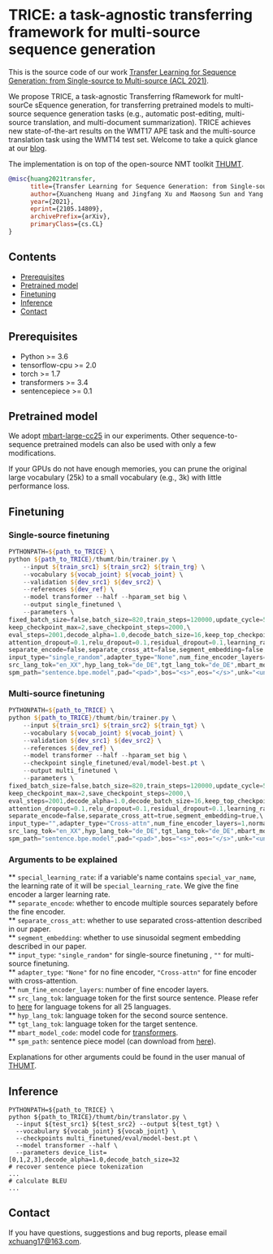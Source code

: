 # TRICE: a task-agnostic transferring framework for multi-source sequence generation

This is the source code of our work <a href="https://arxiv.org/abs/2105.14809">Transfer Learning for Sequence Generation: from Single-source to Multi-source (ACL 2021)</a>. 

We propose TRICE, a task-agnostic Transferring fRamework for multI-sourCe sEquence generation, 
for transferring pretrained models to multi-source sequence generation tasks 
(e.g., automatic post-editing, multi-source translation, and multi-document summarization).
TRICE achieves new state-of-the-art results on the WMT17 APE task and the multi-source translation task using the WMT14 test set.
Welcome to take a quick glance at our [blog](https://thumtblog.github.io/2021/05/27/TRICE/). 

The implementation is on top of the open-source NMT toolkit [THUMT](https://github.com/thumt/THUMT). 

```bibtex
@misc{huang2021transfer,
      title={Transfer Learning for Sequence Generation: from Single-source to Multi-source}, 
      author={Xuancheng Huang and Jingfang Xu and Maosong Sun and Yang Liu},
      year={2021},
      eprint={2105.14809},
      archivePrefix={arXiv},
      primaryClass={cs.CL}
}
```

## Contents
* [Prerequisites](#Prerequisites)
* [Pretrained&#32;model](#Pretrained-model)
* [Finetuning](#Finetuning)
* [Inference](#Inference)
* [Contact](#Contact)

## Prerequisites
* Python >= 3.6
* tensorflow-cpu >= 2.0
* torch >= 1.7
* transformers >= 3.4
* sentencepiece >= 0.1

## Pretrained&#32;model
We adopt [mbart-large-cc25](https://huggingface.co/facebook/mbart-large-cc25) in our experiments. 
Other sequence-to-sequence pretrained models can also be used with only a few modifications.

If your GPUs do not have enough memories, you can prune the original large vocabulary (25k) to a small vocabulary (e.g., 3k) with little performance loss.

## Finetuning

### Single-source finetuning
```powershell
PYTHONPATH=${path_to_TRICE} \
python ${path_to_TRICE}/thumt/bin/trainer.py \
    --input ${train_src1} ${train_src2} ${train_trg} \
    --vocabulary ${vocab_joint} ${vocab_joint} \
    --validation ${dev_src1} ${dev_src2} \
    --references ${dev_ref} \
    --model transformer --half --hparam_set big \
    --output single_finetuned \
    --parameters \
fixed_batch_size=false,batch_size=820,train_steps=120000,update_cycle=5,device_list=[0,1,2,3],\
keep_checkpoint_max=2,save_checkpoint_steps=2000,\
eval_steps=2001,decode_alpha=1.0,decode_batch_size=16,keep_top_checkpoint_max=1,\
attention_dropout=0.1,relu_dropout=0.1,residual_dropout=0.1,learning_rate=5e-05,warmup_steps=4000,initial_learning_rate=5e-8,\
separate_encode=false,separate_cross_att=false,segment_embedding=false,\
input_type="single_random",adapter_type="None",num_fine_encoder_layers=0,normalization="after",\
src_lang_tok="en_XX",hyp_lang_tok="de_DE",tgt_lang_tok="de_DE",mbart_model_code="facebook/mbart-large-cc25",\
spm_path="sentence.bpe.model",pad="<pad>",bos="<s>",eos="</s>",unk="<unk>"
```

### Multi-source finetuning
```powershell
PYTHONPATH=${path_to_TRICE} \
python ${path_to_TRICE}/thumt/bin/trainer.py \
    --input ${train_src1} ${train_src2} ${train_tgt} \
    --vocabulary ${vocab_joint} ${vocab_joint} \
    --validation ${dev_src1} ${dev_src2} \
    --references ${dev_ref} \
    --model transformer --half --hparam_set big \
    --checkpoint single_finetuned/eval/model-best.pt \
    --output multi_finetuned \
    --parameters \
fixed_batch_size=false,batch_size=820,train_steps=120000,update_cycle=5,device_list=[0,1,2,3],\
keep_checkpoint_max=2,save_checkpoint_steps=2000,\
eval_steps=2001,decode_alpha=1.0,decode_batch_size=16,keep_top_checkpoint_max=1,\
attention_dropout=0.1,relu_dropout=0.1,residual_dropout=0.1,learning_rate=5e-05,warmup_steps=4000,initial_learning_rate=5e-8,special_learning_rate=5e-04,special_var_name="adapter",\
separate_encode=false,separate_cross_att=true,segment_embedding=true,\
input_type="",adapter_type="Cross-attn",num_fine_encoder_layers=1,normalization="after",\
src_lang_tok="en_XX",hyp_lang_tok="de_DE",tgt_lang_tok="de_DE",mbart_model_code="facebook/mbart-large-cc25",\
spm_path="sentence.bpe.model",pad="<pad>",bos="<s>",eos="</s>",unk="<unk>"
```

### Arguments to be explained

** `special_learning_rate`: if a variable's name contains `special_var_name`, the learning rate of it will be `special_learning_rate`. We give the fine encoder a larger learning rate.  
** `separate_encode`: whether to encode multiple sources separately before the fine encoder.  
** `separate_cross_att`: whether to use separated cross-attention described in our paper.  
** `segment_embedding`: whether to use sinusoidal segment embedding described in our paper.  
** `input_type`: `"single_random"` for single-source finetuning , `""` for multi-source finetuning.  
** `adapter_type`: `"None"` for no fine encoder,  `"Cross-attn"` for fine encoder with cross-attention.  
** ``num_fine_encoder_layers``: number of fine encoder layers.  
** ``src_lang_tok``: language token for the first source sentence. Please refer to [here](https://huggingface.co/facebook/mbart-large-cc25) for language tokens for all 25 languages.  
** ``hyp_lang_tok``: language token for the second source sentence.  
** ``tgt_lang_tok``: language token for the target sentence.  
** ``mbart_model_code``: model code for [transformers](https://huggingface.co/models).  
** ``spm_path``: sentence piece model (can download from [here](https://huggingface.co/facebook/mbart-large-cc25/tree/main)).

Explanations for other arguments could be found in the user manual of [THUMT](https://github.com/thumt/THUMT).

## Inference
```
PYTHONPATH=${path_to_TRICE} \
python ${path_to_TRICE}/thumt/bin/translator.py \
  --input ${test_src1} ${test_src2} --output ${test_tgt} \
  --vocabulary ${vocab_joint} ${vocab_joint} \
  --checkpoints multi_finetuned/eval/model-best.pt \
  --model transformer --half \
  --parameters device_list=[0,1,2,3],decode_alpha=1.0,decode_batch_size=32
# recover sentence piece tokenization
...
# calculate BLEU
...
```

## Contact

If you have questions, suggestions and bug reports, please email [xchuang17@163.com](xchuang17@163.com).
